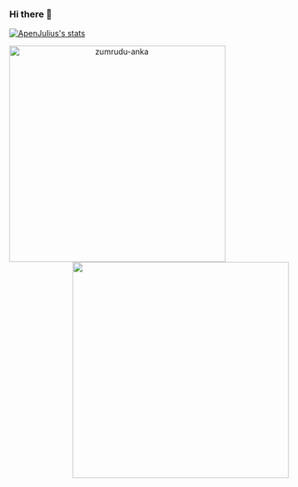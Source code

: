 ### Hi there 👋

[![ApenJulius's stats]()](https://github.com/apenjulius/github-readme-stats)

<p align=center>
  <div align=center>
    <a href="https://github.com/denvercoder1/github-readme-streak-stats" title="Go to Source">
      <img align="left" width=390 src="" alt="zumrudu-anka" />
    </a>
    <a href="https://github.com/anuraghazra/github-readme-stats" title="Go to Source">
      <img align="right" width=390 src="https://github-readme-stats-apenjulius-projects.vercel.app/api?username=apenjulius&include_all_commits=true&show_icons=true&theme=transparent" />
    </a>
  </div>
  <br><br><br><br><br><br><br><br><br>
  <div align=center>
    <a href="https://github.com/anuraghazra/github-readme-stats">
      <img width=325 align="center" src=" />
    </a>
  </div>
  <br>
</p>
